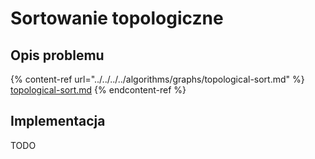 # Sortowanie topologiczne

## Opis problemu

{% content-ref url="../../../../algorithms/graphs/topological-sort.md" %}
[topological-sort.md](../../../../algorithms/graphs/topological-sort.md)
{% endcontent-ref %}

## Implementacja

TODO
